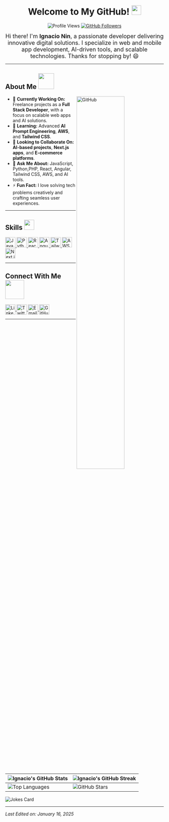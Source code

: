 <h1 align="center">Welcome to My GitHub! <img src="https://raw.githubusercontent.com/MartinHeinz/MartinHeinz/master/wave.gif" width="30px"></h1>

<p align="center">
  <img src="https://visitor-badge.glitch.me/badge?page_id=IgnacioNinMailhoss.IgnacioNinMailhoss" alt="Profile Views">
  <a href="https://github.com/IgnacioNinMailhoss">
    <img src="https://img.shields.io/github/followers/IgnacioNinMailhoss?label=Follow&style=social" alt="GitHub Followers">
  </a>
</p>

<div align="center" style="font-size: 18px;"> 
Hi there! I'm <b>Ignacio Nin</b>, a passionate developer delivering innovative digital solutions. I specialize in web and mobile app development, AI-driven tools, and scalable technologies. Thanks for stopping by! 😄
</div>

---

<h2>About Me <img src="https://media0.giphy.com/media/KDDpcKigbfFpnejZs6/giphy.gif?cid=ecf05e47oy6f4zjs8g1qoiystc56cu7r9tb8a1fe76e05oty&rid=giphy.gif" width="50px"></h2>

<img width="55%" align="right" alt="GitHub" src="https://raw.githubusercontent.com/onimur/.github/master/.resources/git-header.svg" />

- 🔭 **Currently Working On:** Freelance projects as a **Full Stack Developer**, with a focus on scalable web apps and AI solutions.  
- 🌱 **Learning:** Advanced **AI Prompt Engineering**, **AWS**, and **Tailwind CSS**.  
- 👯 **Looking to Collaborate On:** **AI-based projects**, **Next.js apps**, and **E-commerce platforms**.  
- 💬 **Ask Me About:** JavaScript, Python,PHP, React, Angular, Tailwind CSS, AWS, and AI tools.  
- ⚡ **Fun Fact:** I love solving tech problems creatively and crafting seamless user experiences.  

---

<h2>Skills <img src="https://media2.giphy.com/media/QssGEmpkyEOhBCb7e1/giphy.gif?cid=ecf05e47a0n3gi1bfqntqmob8g9aid1oyj2wr3ds3mg700bl&rid=giphy.gif" width="32px"></h2>

<div>
  <a href="https://github.com/IgnacioNinMailhoss?tab=repositories&q=&type=&language=javascript&sort="> 
    <img width="32px" src="https://raw.githubusercontent.com/rahulbanerjee26/githubAboutMeGenerator/main/icons/javascript.svg" alt="JavaScript">
  </a>
  <a href="https://github.com/IgnacioNinMailhoss?tab=repositories&q=&type=&language=python&sort="> 
    <img width="32px" src="https://raw.githubusercontent.com/rahulbanerjee26/githubAboutMeGenerator/main/icons/python.svg" alt="Python">
  </a>
  <a href="https://github.com/IgnacioNinMailhoss?tab=repositories&q=&type=&language=reactjs&sort="> 
    <img width="32px" src="https://raw.githubusercontent.com/rahulbanerjee26/githubAboutMeGenerator/main/icons/reactjs.svg" alt="React">
  </a>
  <a href="https://github.com/IgnacioNinMailhoss?tab=repositories&q=&type=&language=angularjs&sort="> 
    <img width="32px" src="https://raw.githubusercontent.com/rahulbanerjee26/githubAboutMeGenerator/main/icons/angularjs.svg" alt="Angular">
  </a>
  <a href="https://github.com/IgnacioNinMailhoss?tab=repositories&q=&type=&language=tailwindcss&sort="> 
    <img width="32px" src="https://raw.githubusercontent.com/rahulbanerjee26/githubAboutMeGenerator/main/icons/tailwindcss.svg" alt="Tailwind CSS">
  </a>
  <a href="https://github.com/IgnacioNinMailhoss?tab=repositories&q=&type=&language=aws&sort="> 
    <img width="32px" src="https://raw.githubusercontent.com/rahulbanerjee26/githubAboutMeGenerator/main/icons/aws.svg" alt="AWS">
  </a>
  <a href="https://github.com/IgnacioNinMailhoss?tab=repositories&q=&type=&language=nextjs&sort="> 
    <img width="32px" src="https://raw.githubusercontent.com/rahulbanerjee26/githubAboutMeGenerator/main/icons/nextjs.svg" alt="Next.js">
  </a>
</div>

---

<h2>Connect With Me <img src="https://raw.githubusercontent.com/ShahriarShafin/ShahriarShafin/main/Assets/handshake.gif" width="60px"></h2>

<p>
  <a href="https://www.linkedin.com/in/ignacioninmailhoss/"> 
    <img width="32px" align="center" src="https://raw.githubusercontent.com/rahulbanerjee26/githubAboutMeGenerator/main/icons/linked-in-alt.svg" alt="LinkedIn">
  </a>
  <a href="https://twitter.com/IgnacioNin"> 
    <img width="32px" align="center" src="https://raw.githubusercontent.com/rahulbanerjee26/githubAboutMeGenerator/main/icons/twitter.svg" alt="Twitter">
  </a>
  <a href="mailto:ignacio.nin@mailhoss.com"> 
    <img width="32px" align="center" src="https://raw.githubusercontent.com/rahulbanerjee26/githubAboutMeGenerator/main/icons/gmail.svg" alt="Email">
  </a>
  <a href="https://www.github.com/IgnacioNinMailhoss"> 
    <img width="32px" align="center" src="https://raw.githubusercontent.com/rahulbanerjee26/githubAboutMeGenerator/main/icons/github.svg" alt="GitHub">
  </a>
</p>

---

| ![Ignacio's GitHub Stats](https://github-readme-stats.vercel.app/api?username=IgnacioNinMailhoss&show_icons=true&theme=tokyonight) | ![Ignacio's GitHub Streak](https://github-readme-streak-stats.herokuapp.com/?user=IgnacioNinMailhoss&theme=tokyonight) |
| --- | --- |
| ![Top Languages](https://github-readme-stats.vercel.app/api/top-langs/?username=IgnacioNinMailhoss&theme=tokyonight) | ![GitHub Stars](https://github-readme-stats.vercel.app/api?username=IgnacioNinMailhoss&show_icons=true&locale=en&count_private=true&hide_rank=true&custom_title=My%20GitHub%20Stats&disable_animations=true&theme=tokyonight) |

![Jokes Card](https://readme-jokes.vercel.app/api?theme=tokyonight)

---

_Last Edited on: January 16, 2025_
